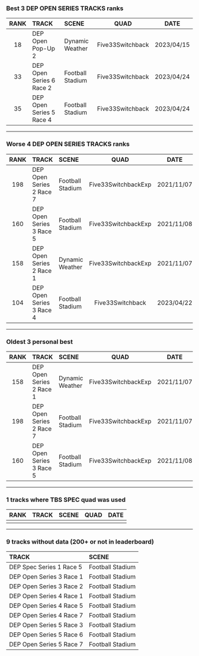 ### Best 3 DEP OPEN SERIES TRACKS ranks
|RANK|TRACK|SCENE|QUAD|DATE|
|:---:|:---|:---|:---:|:---:|
|18|DEP Open Pop-Up 2|Dynamic Weather|Five33Switchback|2023/04/15|
|33|DEP Open Series 6 Race 2|Football Stadium|Five33Switchback|2023/04/24|
|35|DEP Open Series 5 Race 4|Football Stadium|Five33Switchback|2023/04/24|
---
### Worse 4 DEP OPEN SERIES TRACKS ranks
|RANK|TRACK|SCENE|QUAD|DATE|
|:---:|:---|:---|:---:|:---:|
|198|DEP Open Series 2 Race 7|Football Stadium|Five33SwitchbackExp|2021/11/07|
|160|DEP Open Series 3 Race 5|Football Stadium|Five33SwitchbackExp|2021/11/08|
|158|DEP Open Series 2 Race 1|Dynamic Weather|Five33SwitchbackExp|2021/11/07|
|104|DEP Open Series 3 Race 4|Football Stadium|Five33Switchback|2023/04/22|
---
### Oldest 3 personal best
|RANK|TRACK|SCENE|QUAD|DATE|
|:---:|:---|:---|:---:|:---:|
|158|DEP Open Series 2 Race 1|Dynamic Weather|Five33SwitchbackExp|2021/11/07|
|198|DEP Open Series 2 Race 7|Football Stadium|Five33SwitchbackExp|2021/11/07|
|160|DEP Open Series 3 Race 5|Football Stadium|Five33SwitchbackExp|2021/11/08|
---
### 1 tracks where TBS SPEC quad was used
|RANK|TRACK|SCENE|QUAD|DATE|
|:---:|:---|:---|:---:|:---:|
||||||
---
### 9 tracks without data (200+ or not in leaderboard)
|TRACK|SCENE|
|:---|:---|
|DEP Spec Series 1 Race 5|Football Stadium|
|DEP Open Series 3 Race 1|Football Stadium|
|DEP Open Series 3 Race 2|Football Stadium|
|DEP Open Series 4 Race 1|Football Stadium|
|DEP Open Series 4 Race 5|Football Stadium|
|DEP Open Series 4 Race 7|Football Stadium|
|DEP Open Series 5 Race 3|Football Stadium|
|DEP Open Series 5 Race 6|Football Stadium|
|DEP Open Series 5 Race 7|Football Stadium|
